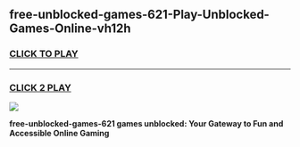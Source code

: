 
## free-unblocked-games-621-Play-Unblocked-Games-Online-vh12h
<h3>
<a href="https://premium76.site?title=free-unblocked-games-621&ref=25A">CLICK TO PLAY</a></h3>
<hr>

<h3>
<a href="https://premium76.site?title=free-unblocked-games-621&ref=25A">CLICK 2 PLAY</a>
  
</h3>

<a href="https://premium76.site?title=free-unblocked-games-621&ref=25A"><img src="https://clearcache.store/games.png"></a>


**free-unblocked-games-621 games unblocked: Your Gateway to Fun and Accessible Online Gaming**
